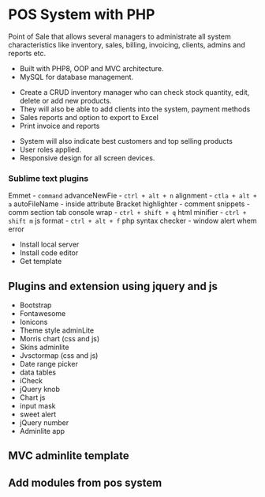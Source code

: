 # POS System with PHP

Point of Sale that allows several managers to administrate all system characteristics like inventory, sales, billing, invoicing, clients, admins and reports etc.

* Built with PHP8, OOP and MVC architecture.
* MySQL for database management.

- Create a CRUD inventory manager who can check stock quantity, edit, delete or add new products.
- They will also be able to add clients into the system, payment methods
- Sales reports and option to export to Excel
- Print invoice and reports

* System will also indicate best customers and top selling products
* User roles applied.
* Responsive design for all screen devices.

### Sublime text plugins
Emmet - `command`
advanceNewFie - `ctrl + alt + n`
alignment - `ctla + alt + a`
autoFileName - inside attribute
Bracket highlighter - comment snippets - comm section tab
console wrap - `ctrl + shift + q`
html minifier - `ctrl + shift m`
js format - `ctrl + alt + f`
php syntax checker - window alert whem error

* Install local server
* Install code editor
* Get template

## Plugins and extension using jquery and js

- Bootstrap
- Fontawesome
- Ionicons
- Theme style adminLite
- Morris chart (css and js)
- Skins adminlite
- Jvsctormap (css and js)
- Date range picker
- data tables
- iCheck 
- jQuery knob
- Chart js
- input mask
- sweet alert
- jQuery number
- Adminlite app

## MVC adminlite template

## Add modules from pos system

